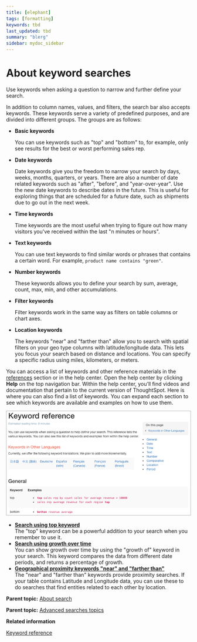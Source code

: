 ```yaml
---
title: [elephant]
tags: [formatting]
keywords: tbd
last_updated: tbd
summary: "blerg"
sidebar: mydoc_sidebar
---
```

# About keyword searches

Use keywords when asking a question to narrow and further define your search.

In addition to column names, values, and filters, the search bar also accepts keywords. These keywords serve a variety of predefined purposes, and are divided into different groups. The groups are as follows:

-   **Basic keywords**

    You can use keywords such as "top" and "bottom" to, for example, only see results for the best or worst performing sales rep.

-   **Date keywords**

    Date keywords give you the freedom to narrow your search by days, weeks, months, quarters, or years. There are also a number of date related keywords such as "after", "before", and "year-over-year". Use the new date keywords to describe dates in the future. This is useful for exploring things that are scheduled for a future date, such as shipments due to go out in the next week.

-   **Time keywords**

    Time keywords are the most useful when trying to figure out how many visitors you've received within the last "n minutes or hours".

-   **Text keywords**

    You can use text keywords to find similar words or phrases that contains a certain word. For example, `product name contains "green"`.

-   **Number keywords**

    These keywords allows you to define your search by sum, average, count, max, min, and other accumulations.

-   **Filter keywords**

    Filter keywords work in the same way as filters on table columns or chart axes.

-   **Location keywords**

    The keywords "near" and "farther than" allow you to search with spatial filters on your geo type columns with latitude/longitude data. This lets you focus your search based on distance and locations. You can specify a specific radius using miles, kilometers, or meters.


You can access a list of keywords and other reference materials in the [references](../end_user_guide/end_user_reference/keyword_reference.html#) section or in the help center. Open the help center by clicking **Help** on the top navigation bar. Within the help center, you’ll find videos and documentation that pertain to the current version of ThoughtSpot. Here is where you can also find a list of keywords. You can expand each section to see which keywords are available and examples on how to use them.

 ![](../../images/help_center_keywords.png "Help center keywords list") 

-   **[Search using top keyword](../../admin/advanced_searches_guide/keywords/search_using_top_keyword.html)**  
The "top" keyword can be a powerful addition to your search when you remember to use it.
-   **[Search using growth over time](../../pages/complex_searches/search_using_growth_over_time.html)**  
You can show growth over time by using the "growth of" keyword in your search. This keyword compares the data from different date periods, and returns a percentage of growth.
-   **[Geographical proximity keywords "near" and "farther than"](../../admin/poc_features/model_geo_data_3.4_with_near_and_farther_than.html)**  
The "near" and "farther than" keywords provide proximity searches. If your table contains Latitude and Longitude data, you can use these to do searches that find entities related to each other by location.

**Parent topic:** [About search](../../pages/end_user_guide/end_user_search/search.html)

**Parent topic:** [Advanced searches topics](../../pages/complex_searches/advanced_searches_intro.html)

**Related information**  


[Keyword reference](../end_user_guide/end_user_reference/keyword_reference.html#)

